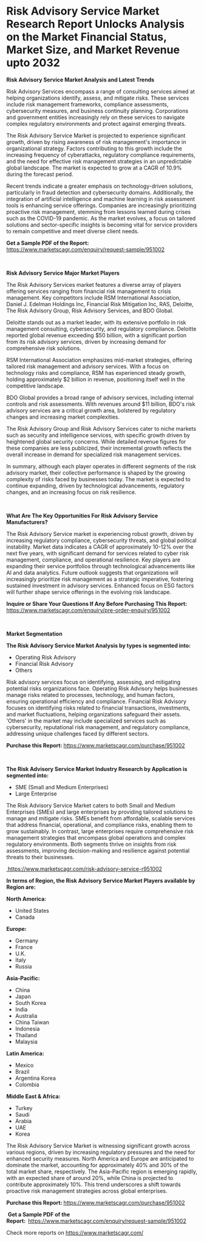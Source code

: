 <p><h1>Risk Advisory Service Market Research Report Unlocks Analysis on the Market Financial Status, Market Size, and Market Revenue upto 2032</h1></p><p><strong>Risk Advisory Service Market Analysis and Latest Trends</strong></p>
<p><p>Risk Advisory Services encompass a range of consulting services aimed at helping organizations identify, assess, and mitigate risks. These services include risk management frameworks, compliance assessments, cybersecurity measures, and business continuity planning. Corporations and government entities increasingly rely on these services to navigate complex regulatory environments and protect against emerging threats.</p><p>The Risk Advisory Service Market is projected to experience significant growth, driven by rising awareness of risk management's importance in organizational strategy. Factors contributing to this growth include the increasing frequency of cyberattacks, regulatory compliance requirements, and the need for effective risk management strategies in an unpredictable global landscape. The market is expected to grow at a CAGR of 10.9% during the forecast period. </p><p>Recent trends indicate a greater emphasis on technology-driven solutions, particularly in fraud detection and cybersecurity domains. Additionally, the integration of artificial intelligence and machine learning in risk assessment tools is enhancing service offerings. Companies are increasingly prioritizing proactive risk management, stemming from lessons learned during crises such as the COVID-19 pandemic. As the market evolves, a focus on tailored solutions and sector-specific insights is becoming vital for service providers to remain competitive and meet diverse client needs.</p></p>
<p><strong>Get a Sample PDF of the Report:&nbsp;</strong> <a href="https://www.marketscagr.com/enquiry/request-sample/951002?utm_campaign=2528&utm_medium=2&utm_source=Github&utm_content=ia&utm_term=06032025&utm_id=risk-advisory-service">https://www.marketscagr.com/enquiry/request-sample/951002</a></p>
<p>&nbsp;</p>
<p><strong>Risk Advisory Service Major Market Players</strong></p>
<p><p>The Risk Advisory Services market features a diverse array of players offering services ranging from financial risk management to crisis management. Key competitors include RSM International Association, Daniel J. Edelman Holdings Inc, Financial Risk Mitigation Inc, RAS, Deloitte, The Risk Advisory Group, Risk Advisory Services, and BDO Global.</p><p>Deloitte stands out as a market leader, with its extensive portfolio in risk management consulting, cybersecurity, and regulatory compliance. Deloitte reported global revenue exceeding $50 billion, with a significant portion from its risk advisory services, driven by increasing demand for comprehensive risk solutions.</p><p>RSM International Association emphasizes mid-market strategies, offering tailored risk management and advisory services. With a focus on technology risks and compliance, RSM has experienced steady growth, holding approximately $2 billion in revenue, positioning itself well in the competitive landscape.</p><p>BDO Global provides a broad range of advisory services, including internal controls and risk assessments. With revenues around $11 billion, BDO's risk advisory services are a critical growth area, bolstered by regulatory changes and increasing market complexities.</p><p>The Risk Advisory Group and Risk Advisory Services cater to niche markets such as security and intelligence services, with specific growth driven by heightened global security concerns. While detailed revenue figures for these companies are less publicized, their incremental growth reflects the overall increase in demand for specialized risk management services.</p><p>In summary, although each player operates in different segments of the risk advisory market, their collective performance is shaped by the growing complexity of risks faced by businesses today. The market is expected to continue expanding, driven by technological advancements, regulatory changes, and an increasing focus on risk resilience.</p></p>
<p>&nbsp;</p>
<p><strong>What Are The Key Opportunities For Risk Advisory Service Manufacturers?</strong></p>
<p><p>The Risk Advisory Service market is experiencing robust growth, driven by increasing regulatory compliance, cybersecurity threats, and global political instability. Market data indicates a CAGR of approximately 10-12% over the next five years, with significant demand for services related to cyber risk management, compliance, and operational resilience. Key players are expanding their service portfolios through technological advancements like AI and data analytics. Future outlook suggests that organizations will increasingly prioritize risk management as a strategic imperative, fostering sustained investment in advisory services. Enhanced focus on ESG factors will further shape service offerings in the evolving risk landscape.</p></p>
<p><strong>Inquire or Share Your Questions If Any Before Purchasing This Report:</strong> <a href="https://www.marketscagr.com/enquiry/pre-order-enquiry/951002?utm_campaign=2528&utm_medium=2&utm_source=Github&utm_content=ia&utm_term=06032025&utm_id=risk-advisory-service">https://www.marketscagr.com/enquiry/pre-order-enquiry/951002</a></p>
<p>&nbsp;</p>
<p><strong>Market Segmentation</strong></p>
<p><strong>The Risk Advisory Service Market Analysis by types is segmented into:</strong></p>
<p><ul><li>Operating Risk Advisory</li><li>Financial Risk Advisory</li><li>Others</li></ul></p>
<p><p>Risk advisory services focus on identifying, assessing, and mitigating potential risks organizations face. Operating Risk Advisory helps businesses manage risks related to processes, technology, and human factors, ensuring operational efficiency and compliance. Financial Risk Advisory focuses on identifying risks related to financial transactions, investments, and market fluctuations, helping organizations safeguard their assets. 'Others' in the market may include specialized services such as cybersecurity, reputational risk management, and regulatory compliance, addressing unique challenges faced by different sectors.</p></p>
<p><strong>Purchase this Report:&nbsp;</strong><a href="https://www.marketscagr.com/purchase/951002?utm_campaign=2528&utm_medium=2&utm_source=Github&utm_content=ia&utm_term=06032025&utm_id=risk-advisory-service">https://www.marketscagr.com/purchase/951002</a></p>
<p>&nbsp;</p>
<p><strong>The Risk Advisory Service Market Industry Research by Application is segmented into:</strong></p>
<p><ul><li>SME (Small and Medium Enterprises)</li><li>Large Enterprise</li></ul></p>
<p><p>The Risk Advisory Service Market caters to both Small and Medium Enterprises (SMEs) and large enterprises by providing tailored solutions to manage and mitigate risks. SMEs benefit from affordable, scalable services that address financial, operational, and compliance risks, enabling them to grow sustainably. In contrast, large enterprises require comprehensive risk management strategies that encompass global operations and complex regulatory environments. Both segments thrive on insights from risk assessments, improving decision-making and resilience against potential threats to their businesses.</p></p>
<p><a href="https://www.marketscagr.com/risk-advisory-service-r951002?utm_campaign=2528&utm_medium=2&utm_source=Github&utm_content=ia&utm_term=06032025&utm_id=risk-advisory-service">&nbsp;https://www.marketscagr.com/risk-advisory-service-r951002</a></p>
<p><strong>In terms of Region, the Risk Advisory Service Market Players available by Region are:</strong></p>
<p>
    <p> <strong> North America: </strong>
        <ul>
            <li>United States</li>
            <li>Canada</li>
        </ul>
        </p> 
    <p> <strong> Europe: </strong>
        <ul>
            <li>Germany</li>
            <li>France</li>
            <li>U.K.</li>
            <li>Italy</li>
            <li>Russia</li>
        </ul>
        </p> 
    <p> <strong> Asia-Pacific: </strong>
        <ul>
            <li>China</li>
            <li>Japan</li>
            <li>South Korea</li>
            <li>India</li>
            <li>Australia</li>
            <li>China Taiwan</li>
            <li>Indonesia</li>
            <li>Thailand</li>
            <li>Malaysia</li>
        </ul>
        </p> 
    <p> <strong> Latin America: </strong>
        <ul>
            <li>Mexico</li>
            <li>Brazil</li>
            <li>Argentina Korea</li>
            <li>Colombia</li>
        </ul>
        </p> 
    <p> <strong> Middle East & Africa: </strong>
        <ul>
            <li>Turkey</li>
            <li>Saudi</li>
            <li>Arabia</li>
            <li>UAE</li>
            <li>Korea</li>
        </ul>
    </p>
    </p>
<p><p>The Risk Advisory Service Market is witnessing significant growth across various regions, driven by increasing regulatory pressures and the need for enhanced security measures. North America and Europe are anticipated to dominate the market, accounting for approximately 40% and 30% of the total market share, respectively. The Asia-Pacific region is emerging rapidly, with an expected share of around 20%, while China is projected to contribute approximately 10%. This trend underscores a shift towards proactive risk management strategies across global enterprises.</p></p>
<p><strong>Purchase this Report: </strong><a href="https://www.marketscagr.com/purchase/951002?utm_campaign=2528&utm_medium=2&utm_source=Github&utm_content=ia&utm_term=06032025&utm_id=risk-advisory-service">https://www.marketscagr.com/purchase/951002</a></p>
<p>&nbsp;<strong>Get a Sample PDF of the Report:&nbsp;&nbsp;</strong><a href="https://www.marketscagr.com/enquiry/request-sample/951002?utm_campaign=2528&utm_medium=2&utm_source=Github&utm_content=ia&utm_term=06032025&utm_id=risk-advisory-service">https://www.marketscagr.com/enquiry/request-sample/951002</a></p>
<p><strong></strong></p>
<p>Check more reports on <a href="https://www.marketscagr.com/?utm_campaign=2528&utm_medium=2&utm_source=Github&utm_content=ia&utm_term=06032025&utm_id=risk-advisory-service">https://www.marketscagr.com/</a></p>